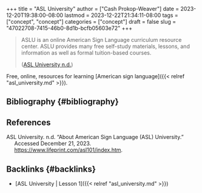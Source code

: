+++
title = "ASL University"
author = ["Cash Prokop-Weaver"]
date = 2023-12-20T19:38:00-08:00
lastmod = 2023-12-22T21:34:11-08:00
tags = ["concept", "concept"]
categories = ["concept"]
draft = false
slug = "47022708-7415-46b0-8d1b-bcfb05603e72"
+++

> ASLU is an online American Sign Language curriculum resource center.  ASLU provides many free self-study materials, lessons, and information as well as formal tuition-based courses.
>
> (<a href="#citeproc_bib_item_1">ASL University n.d.</a>)

Free, online, resources for learning [American sign language]({{< relref "asl_university.md" >}}).


## Bibliography {#bibliography}

## References

<style>.csl-entry{text-indent: -1.5em; margin-left: 1.5em;}</style><div class="csl-bib-body">
  <div class="csl-entry"><a id="citeproc_bib_item_1"></a>ASL University. n.d. “About American Sign Language (ASL) University.” Accessed December 21, 2023. <a href="https://www.lifeprint.com/asl101/index.htm">https://www.lifeprint.com/asl101/index.htm</a>.</div>
</div>


## Backlinks {#backlinks}

-   [ASL University | Lesson 1]({{< relref "asl_university.md" >}})

